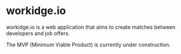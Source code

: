 # workidge.io
workidge.io is a web application that aims to create matches between developers and job offers.

The MVP (Minimum Viable Product) is currently under construction.
